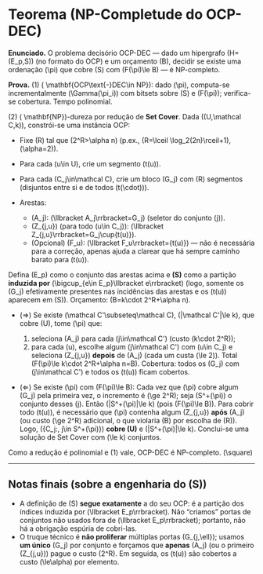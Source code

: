 # Teorema (NP-Completude do OCP-DEC)

**Enunciado.** O problema decisório OCP-DEC — dado um hipergrafo (H=(E_p,S)) (no formato do OCP) e um orçamento (B), decidir se existe uma ordenação (\pi) que cobre (S) com (F(\pi)\le B) — é NP-completo.

**Prova.**
(1) ( \mathbf{OCP\text{-}DEC\in NP}): dado (\pi), computa-se incrementalmente (\Gamma(\pi_i)) com bitsets sobre (S) e (F(\pi)); verifica-se cobertura. Tempo polinomial.

(2) ( \mathbf{NP})-dureza por redução de **Set Cover**. Dada ((U,\mathcal C,k)), constrói-se uma instância OCP:

* Fixe (R) tal que (2^R>\alpha n) (p.ex., (R=\lceil \log_2(2n)\rceil+1), (\alpha=2)).
* Para cada (u\in U), crie um segmento (t(u)).
* Para cada (C_j\in\mathcal C), crie um bloco (G_j) com (R) segmentos (disjuntos entre si e de todos (t(\cdot))).
* Arestas:

  * (A_j): (\llbracket A_j\rrbracket=G_j) (seletor do conjunto (j)).
  * (Z_{j,u}) (para todo (u\in C_j)): (\llbracket Z_{j,u}\rrbracket=G_j\cup{t(u)}).
  * (Opcional) (F_u): (\llbracket F_u\rrbracket={t(u)}) — não é necessária para a correção, apenas ajuda a clarear que há sempre caminho barato para (t(u)).

Defina (E_p) como o conjunto das arestas acima e **(S)** como a partição **induzida por** (\bigcup_{e\in E_p}\llbracket e\rrbracket) (logo, somente os (G_j) efetivamente presentes nas incidências das arestas e os (t(u)) aparecem em (S)).
Orçamento: (B=k\cdot 2^R+\alpha n).

* (⇒) Se existe (\mathcal C'\subseteq\mathcal C), (|\mathcal C'|\le k), que cobre (U), tome (\pi) que:

  1. seleciona (A_j) para cada (j\in\mathcal C') (custo (k\cdot 2^R));
  2. para cada (u), escolhe algum (j\in\mathcal C') com (u\in C_j) e seleciona (Z_{j,u}) **depois** de (A_j) (cada um custa (\le 2)).
     Total (F(\pi)\le k\cdot 2^R+\alpha n=B). Cobertura: todos os (G_j) com (j\in\mathcal C') e todos os (t(u)) ficam cobertos.

* (⇐) Se existe (\pi) com (F(\pi)\le B):
  Cada vez que (\pi) cobre algum (G_j) pela primeira vez, o incremento é (\ge 2^R); seja (S^+(\pi)) o conjunto desses (j). Então (|S^+(\pi)|\le k) (pois (F(\pi)\le B)).
  Para cobrir todo (t(u)), é necessário que (\pi) contenha algum (Z_{j,u}) **após** (A_j) (ou custo (\ge 2^R) adicional, o que violaria (B) por escolha de (R)). Logo, ({C_j:, j\in S^+(\pi)}) **cobre (U)** e (|S^+(\pi)|\le k). Conclui-se uma solução de Set Cover com (\le k) conjuntos.

Como a redução é polinomial e (1) vale, OCP-DEC é NP-completo. (\square)

---

## Notas finais (sobre a engenharia do (S))

* A definição de (S) **segue exatamente** a do seu OCP: é a partição dos índices induzida por (\llbracket E_p\rrbracket). Não “criamos” portas de conjuntos não usados fora de (\llbracket E_p\rrbracket); portanto, não há a obrigação espúria de cobri-las.
* O truque técnico é **não proliferar** múltiplas portas (G_{j,\ell}); usamos **um único** (G_j) por conjunto e forçamos que **apenas** (A_j) (ou o primeiro (Z_{j,u})) pague o custo (2^R). Em seguida, os (t(u)) são cobertos a custo (\le\alpha) por elemento.

